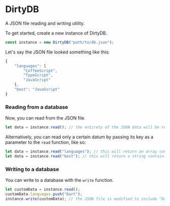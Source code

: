 # DirtyDB

A JSON file reading and writing utility.

To get started, create a new instance of DirtyDB.

```javascript
const instance = new DirtyDB("path/to/db.json");
```

Let's say the JSON file looked something like this:
```javascript
{
    "languages": [
        "CoffeeScript",
        "TypeScript",
        "JavaScript"
    ],
    "best": "JavaScript"
}
```

### Reading from a database

Now, you can read from the JSON file.

```javascript
let data = instance.read(); // the entirety of the JSON data will be returned.
```

Alternatively, you can read only a certain datum by passing its key as a parameter to the `read` function, like so:

```javascript
let data = instance.read("languages"); // this will return an array containing ["CoffeeScript", "TypeScript", "JavaScript"]
let data = instance.read("best"); // this will return a string containing "JavaScript"
```

### Writing to a database

You can write to a database with the `write` function.

```javascript
let customData = instance.read();
customData.languages.push("Dart");
instance.write(customData); // the JSON file is modified to include "Dart" in the "languages" array.
```
